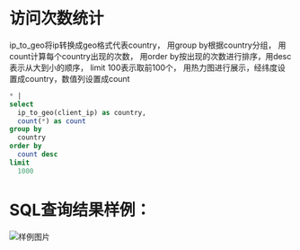 # 访问次数统计


ip_to_geo将ip转换成geo格式代表country，
用group by根据country分组，
用count计算每个country出现的次数，
用order by按出现的次数进行排序，用desc表示从大到小的顺序，
limit 100表示取前100个，
用热力图进行展示，经纬度设置成country，数值列设置成count


```SQL
* |
select
  ip_to_geo(client_ip) as country,
  count(*) as count
group by
  country
order by
  count desc
limit
  1000
```

# SQL查询结果样例：

![样例图片](http://slsconsole.oss-cn-hangzhou.aliyuncs.com/sql_sample/30%E8%AE%BF%E9%97%AE%E6%AC%A1%E6%95%B0%E7%BB%9F%E8%AE%A1.jpg)